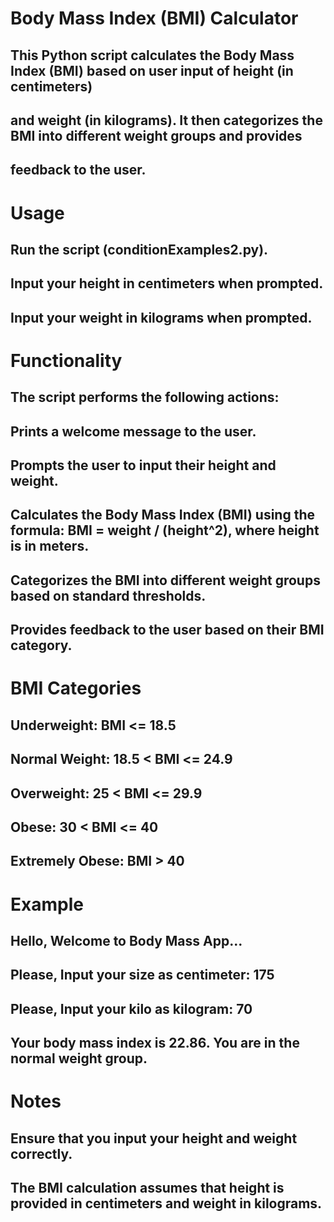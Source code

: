 # Body Mass Index (BMI) Calculator

## This Python script calculates the Body Mass Index (BMI) based on user input of height (in centimeters) 

## and weight (in kilograms). It then categorizes the BMI into different weight groups and provides 

## feedback to the user.

# Usage

## Run the script (conditionExamples2.py).
## Input your height in centimeters when prompted.
## Input your weight in kilograms when prompted.

# Functionality

## The script performs the following actions:

## Prints a welcome message to the user.
## Prompts the user to input their height and weight.
## Calculates the Body Mass Index (BMI) using the formula: BMI = weight / (height^2), where height is in meters.
## Categorizes the BMI into different weight groups based on standard thresholds.
## Provides feedback to the user based on their BMI category.

# BMI Categories

## Underweight: BMI <= 18.5
## Normal Weight: 18.5 < BMI <= 24.9
## Overweight: 25 < BMI <= 29.9
## Obese: 30 < BMI <= 40
## Extremely Obese: BMI > 40

# Example

## Hello, Welcome to Body Mass App...
## Please, Input your size as centimeter: 175
## Please, Input your kilo as kilogram: 70
## Your body mass index is 22.86. You are in the normal weight group.

# Notes

## Ensure that you input your height and weight correctly.
## The BMI calculation assumes that height is provided in centimeters and weight in kilograms.
